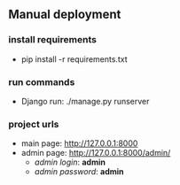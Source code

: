## Manual deployment
### install requirements
- pip install -r requirements.txt
### run commands
- Django run: ./manage.py runserver
### project urls
- main page: http://127.0.0.1:8000
- admin page: http://127.0.0.1:8000/admin/
  - _admin login_: **admin**
  - _admin password_: **admin**